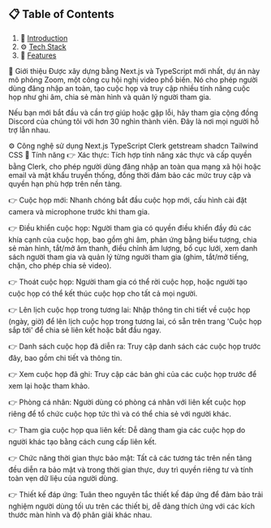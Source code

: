 
## 📋 <a name="table">Table of Contents</a>

1. 🤖 [Introduction](#introduction)
2. ⚙️ [Tech Stack](#tech-stack)
3. 🔋 [Features](#features)



<a name="introduction">🤖 Giới thiệu</a>
Được xây dựng bằng Next.js và TypeScript mới nhất, dự án này mô phỏng Zoom, một công cụ hội nghị video phổ biến. Nó cho phép người dùng đăng nhập an toàn, tạo cuộc họp và truy cập nhiều tính năng cuộc họp như ghi âm, chia sẻ màn hình và quản lý người tham gia.

Nếu bạn mới bắt đầu và cần trợ giúp hoặc gặp lỗi, hãy tham gia cộng đồng Discord của chúng tôi với hơn 30 nghìn thành viên. Đây là nơi mọi người hỗ trợ lẫn nhau.

<a name="tech-stack">⚙️ Công nghệ sử dụng</a>
Next.js
TypeScript
Clerk
getstream
shadcn
Tailwind CSS
<a name="features">🔋 Tính năng</a>
👉 Xác thực: Tích hợp tính năng xác thực và cấp quyền bằng Clerk, cho phép người dùng đăng nhập an toàn qua mạng xã hội hoặc email và mật khẩu truyền thống, đồng thời đảm bảo các mức truy cập và quyền hạn phù hợp trên nền tảng.

👉 Cuộc họp mới: Nhanh chóng bắt đầu cuộc họp mới, cấu hình cài đặt camera và microphone trước khi tham gia.

👉 Điều khiển cuộc họp: Người tham gia có quyền điều khiển đầy đủ các khía cạnh của cuộc họp, bao gồm ghi âm, phản ứng bằng biểu tượng, chia sẻ màn hình, tắt/mở âm thanh, điều chỉnh âm lượng, bố cục lưới, xem danh sách người tham gia và quản lý từng người tham gia (ghim, tắt/mở tiếng, chặn, cho phép chia sẻ video).

👉 Thoát cuộc họp: Người tham gia có thể rời cuộc họp, hoặc người tạo cuộc họp có thể kết thúc cuộc họp cho tất cả mọi người.

👉 Lên lịch cuộc họp trong tương lai: Nhập thông tin chi tiết về cuộc họp (ngày, giờ) để lên lịch cuộc họp trong tương lai, có sẵn trên trang 'Cuộc họp sắp tới' để chia sẻ liên kết hoặc bắt đầu ngay.

👉 Danh sách cuộc họp đã diễn ra: Truy cập danh sách các cuộc họp trước đây, bao gồm chi tiết và thông tin.

👉 Xem cuộc họp đã ghi: Truy cập các bản ghi của các cuộc họp trước để xem lại hoặc tham khảo.

👉 Phòng cá nhân: Người dùng có phòng cá nhân với liên kết cuộc họp riêng để tổ chức cuộc họp tức thì và có thể chia sẻ với người khác.

👉 Tham gia cuộc họp qua liên kết: Dễ dàng tham gia các cuộc họp do người khác tạo bằng cách cung cấp liên kết.

👉 Chức năng thời gian thực bảo mật: Tất cả các tương tác trên nền tảng đều diễn ra bảo mật và trong thời gian thực, duy trì quyền riêng tư và tính toàn vẹn dữ liệu của người dùng.

👉 Thiết kế đáp ứng: Tuân theo nguyên tắc thiết kế đáp ứng để đảm bảo trải nghiệm người dùng tối ưu trên các thiết bị, dễ dàng thích ứng với các kích thước màn hình và độ phân giải khác nhau.